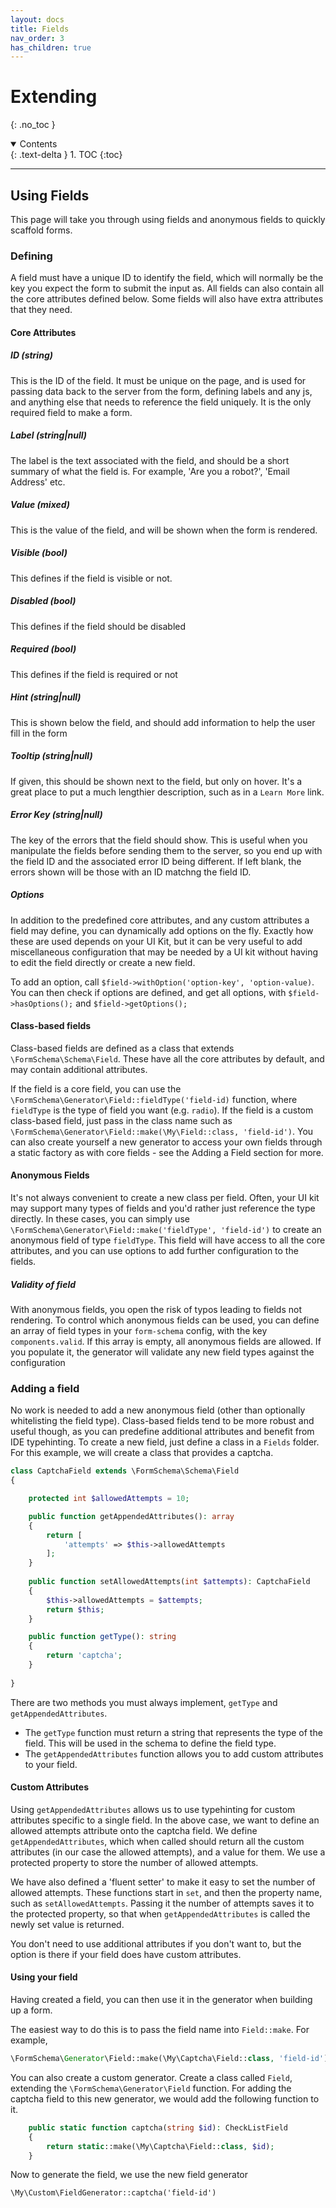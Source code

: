 ```yaml
---
layout: docs
title: Fields
nav_order: 3
has_children: true
---
```



# Extending
{: .no_toc }

<details open markdown="block">
  <summary>
    Contents
  </summary>
  {: .text-delta }
1. TOC
{:toc}
</details>

---

## Using Fields

This page will take you through using fields and anonymous fields to quickly scaffold forms. 

### Defining

A field must have a unique ID to identify the field, which will normally be the key you expect the form to submit the input as. All fields can also contain all the core attributes defined below. Some fields will also have extra attributes that they need.

#### Core Attributes

##### ID (string)

This is the ID of the field. It must be unique on the page, and is used for passing data back to the server from the form, defining
labels and any js, and anything else that needs to reference the field uniquely. It is the only required field to make a form.

##### Label (string|null)

The label is the text associated with the field, and should be a short summary of what the field is. For example, 'Are you a robot?', 'Email Address' etc.

##### Value (mixed)

This is the value of the field, and will be shown when the form is rendered.

##### Visible (bool)

This defines if the field is visible or not.

##### Disabled (bool)

This defines if the field should be disabled

##### Required (bool)

This defines if the field is required or not

##### Hint (string|null)

This is shown below the field, and should add information to help the user fill in the form

##### Tooltip (string|null)

If given, this should be shown next to the field, but only on hover. It's a great place to put a much lengthier description, such
as in a `Learn More` link.

##### Error Key (string|null)

The key of the errors that the field should show. This is useful when you manipulate the fields before sending them to the server,
so you end up with the field ID and the associated error ID being different. If left blank, the errors shown will be those
with an ID matchng the field ID.

##### Options

In addition to the predefined core attributes, and any custom attributes a field may define, you can dynamically add options
on the fly. Exactly how these are used depends on your UI Kit, but it can be very useful to add miscellaneous configuration that
may be needed by a UI kit without having to edit the field directly or create a new field.

To add an option, call `$field->withOption('option-key', 'option-value)`. You can then check if options are defined, and
get all options, with `$field->hasOptions();` and `$field->getOptions();`

#### Class-based fields

Class-based fields are defined as a class that extends `\FormSchema\Schema\Field`. These have all the core attributes by default, and may contain additional attributes.

If the field is a core field, you can use the `\FormSchema\Generator\Field::fieldType('field-id)` function, where `fieldType` is the type of field you want (e.g. `radio`). If the field is 
a custom class-based field, just pass in the class name such as `\FormSchema\Generator\Field::make(\My\Field::class, 'field-id')`. You can also create yourself a new generator to access your own
fields through a static factory as with core fields - see the Adding a Field section for more.

#### Anonymous Fields

It's not always convenient to create a new class per field. Often, your UI kit may support many types of fields and you'd rather just reference the type directly. In these cases, you can
simply use `\FormSchema\Generator\Field::make('fieldType', 'field-id')` to create an anonymous field of type `fieldType`. This field will have access to all the core attributes, and 
you can use options to add further configuration to the fields.

##### Validity of field

With anonymous fields, you open the risk of typos leading to fields not rendering. To control which anonymous fields can be used, you can define an array of field types in your `form-schema` config, 
with the key `components.valid`. If this array is empty, all anonymous fields are allowed. If you populate it, the generator will validate any new field types against the configuration

### Adding a field

No work is needed to add a new anonymous field (other than optionally whitelisting the field type). Class-based fields tend to be more robust and useful though, as you can 
predefine additional attributes and benefit from IDE typehinting. To create a new field, just define a class in a `Fields` folder. For this example, we will create a class that 
provides a captcha.

```php
class CaptchaField extends \FormSchema\Schema\Field
{

    protected int $allowedAttempts = 10;

    public function getAppendedAttributes(): array
    {
        return [
            'attempts' => $this->allowedAttempts
        ];
    }
    
    public function setAllowedAttempts(int $attempts): CaptchaField
    {
        $this->allowedAttempts = $attempts;
        return $this;
    }

    public function getType(): string
    {
        return 'captcha';
    }
    
}
```

There are two methods you must always implement, `getType` and `getAppendedAttributes`.
- The `getType` function must return a string that represents the type of the field. This will be used in the schema to define the field type.
- The `getAppendedAttributes` function allows you to add custom attributes to your field.

#### Custom Attributes

Using `getAppendedAttributes` allows us to use typehinting for custom attributes specific to a single field. In the above case, we want to define
an allowed attempts attribute onto the captcha field. We define `getAppendedAttributes`, which when called should return all the custom attributes
(in our case the allowed attempts), and a value for them. We use a protected property to store the number of allowed attempts.

We have also defined a 'fluent setter' to make it easy to set the number of allowed attempts. These functions start in `set`, and
then the property name, such as `setAllowedAttempts`. Passing it the number of attempts saves it to the protected property, so that
when `getAppendedAttributes` is called the newly set value is returned.

You don't need to use additional attributes if you don't want to, but the option is there if your field does have custom attributes.

#### Using your field

Having created a field, you can then use it in the generator when building up a form.

The easiest way to do this is to pass the field name into `Field::make`. For example,

```php
\FormSchema\Generator\Field::make(\My\Captcha\Field::class, 'field-id');
```

You can also create a custom generator. Create a class called `Field`, extending the `\FormSchema\Generator\Field` function. For adding the captcha
field to this new generator, we would add the following function to it.

```php
    public static function captcha(string $id): CheckListField
    {
        return static::make(\My\Captcha\Field::class, $id);
    }
```

Now to generate the field, we use the new field generator

`\My\Custom\FieldGenerator::captcha('field-id')`
